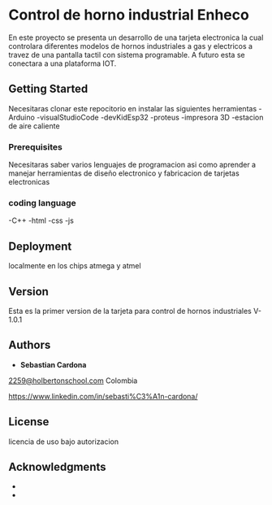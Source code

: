 # Control de horno industrial Enheco

En este proyecto se presenta un desarrollo de una tarjeta electronica la cual controlara diferentes modelos de hornos industriales a gas y electricos a travez de una pantalla tactil con sistema programable.
A futuro esta se conectara a una plataforma IOT.

## Getting Started

Necesitaras clonar este repocitorio en instalar las siguientes herramientas
-Arduino
-visualStudioCode
-devKidEsp32
-proteus
-impresora 3D
-estacion de aire caliente

### Prerequisites

Necesitaras saber varios lenguajes de programacion asi como aprender a manejar herramientas de diseño electronico y fabricacion de tarjetas electronicas

### coding language

-C++
-html
-css
-js

## Deployment

localmente en los chips atmega y atmel


## Version

Esta es la primer version de la tarjeta para control de hornos industriales
V-1.0.1 

## Authors

* **Sebastian Cardona** 

2259@holbertonschool.com
Colombia 

https://www.linkedin.com/in/sebasti%C3%A1n-cardona/

## License

licencia de uso bajo autorizacion

## Acknowledgments

* 
* 

